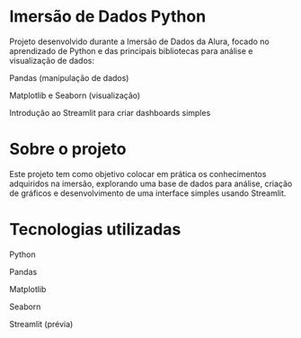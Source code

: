  # Imersão de Dados Python
Projeto desenvolvido durante a Imersão de Dados da Alura, focado no aprendizado de Python e das principais bibliotecas para análise e visualização de dados:

Pandas (manipulação de dados)

Matplotlib e Seaborn (visualização)

Introdução ao Streamlit para criar dashboards simples


 # Sobre o projeto
Este projeto tem como objetivo colocar em prática os conhecimentos adquiridos na imersão, explorando uma base de dados para análise, criação de gráficos e desenvolvimento de uma interface simples usando Streamlit.

 # Tecnologias utilizadas
Python

Pandas

Matplotlib

Seaborn

Streamlit (prévia)
